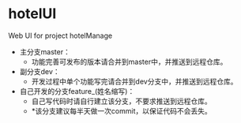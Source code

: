 # hotelUI
Web UI for project hotelManage

- 主分支master：
  - 功能完善可发布的版本请合并到master中，并推送到远程仓库。
- 副分支dev：
  - 开发过程中单个功能写完请合并到dev分支中，并推送到远程仓库。
- 自己开发的分支feature_(姓名缩写)：
  - 自己写代码时请自行建立该分支，不要求推送到远程仓库。
  - *该分支建议每半天做一次commit，以保证代码不会丢失。

